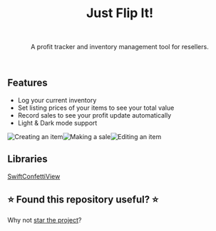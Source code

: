 <h1 align="center">Just Flip It!</h1></br>
<p align="center">A profit tracker and inventory management tool for resellers.</br></p></br>

## Features
* Log your current inventory
* Set listing prices of your items to see your total value
* Record sales to see your profit update automatically
* Light & Dark mode support

![Creating an item](https://i.imgur.com/fWT1ioz.gif)![Making a sale](https://i.imgur.com/U22LALL.gif)![Editing an item](https://i.imgur.com/rlcTZYv.gif)

## Libraries
[SwiftConfettiView](https://github.com/theoriginalbit/SwiftConfettiView)

## ⭐️ Found this repository useful? ⭐️
Why not [star the project](https://github.com/bronsonmullens/FlippingApp/stargazers)?
